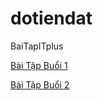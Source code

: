 # dotiendat
BaiTapITplus

  <a href="https://dtdat1998.github.io/dotiendat/BTBuoi1/BTb1.html" target="blank">Bài Tập Buổi 1</a>


  <a href="https://dtdat1998.github.io/dotiendat/BTBuoi2/BT1_2.html" target="blank">Bài Tập Buổi 2</a>
